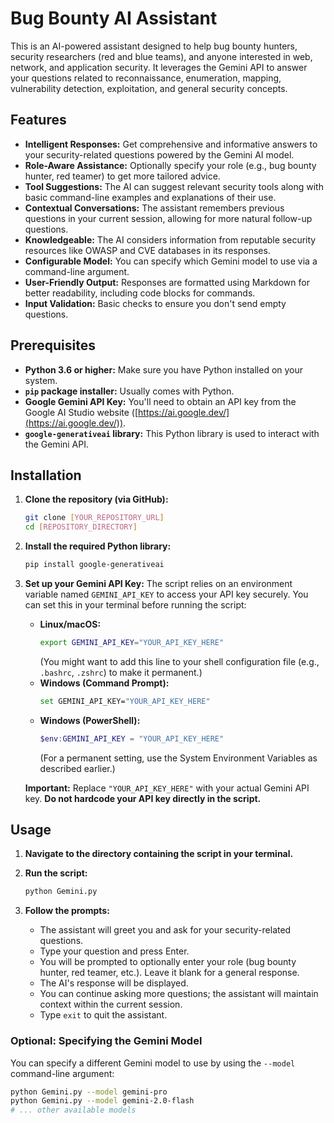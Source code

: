 
# Bug Bounty AI Assistant

This is an AI-powered assistant designed to help bug bounty hunters, security researchers (red and blue teams), and anyone interested in web, network, and application security. It leverages the Gemini API to answer your questions related to reconnaissance, enumeration, mapping, vulnerability detection, exploitation, and general security concepts.

## Features

* **Intelligent Responses:** Get comprehensive and informative answers to your security-related questions powered by the Gemini AI model.
* **Role-Aware Assistance:** Optionally specify your role (e.g., bug bounty hunter, red teamer) to get more tailored advice.
* **Tool Suggestions:** The AI can suggest relevant security tools along with basic command-line examples and explanations of their use.
* **Contextual Conversations:** The assistant remembers previous questions in your current session, allowing for more natural follow-up questions.
* **Knowledgeable:** The AI considers information from reputable security resources like OWASP and CVE databases in its responses.
* **Configurable Model:** You can specify which Gemini model to use via a command-line argument.
* **User-Friendly Output:** Responses are formatted using Markdown for better readability, including code blocks for commands.
* **Input Validation:** Basic checks to ensure you don't send empty questions.

## Prerequisites

* **Python 3.6 or higher:** Make sure you have Python installed on your system.
* **`pip` package installer:** Usually comes with Python.
* **Google Gemini API Key:** You'll need to obtain an API key from the Google AI Studio website ([https://ai.google.dev/](https://ai.google.dev/)).
* **`google-generativeai` library:** This Python library is used to interact with the Gemini API.

## Installation

1.  **Clone the repository (via GitHub):**
    ```bash
    git clone [YOUR_REPOSITORY_URL]
    cd [REPOSITORY_DIRECTORY]
    ```

2.  **Install the required Python library:**
    ```bash
    pip install google-generativeai
    ```

3.  **Set up your Gemini API Key:**
    The script relies on an environment variable named `GEMINI_API_KEY` to access your API key securely. You can set this in your terminal before running the script:

    * **Linux/macOS:**
        ```bash
        export GEMINI_API_KEY="YOUR_API_KEY_HERE"
        ```
        (You might want to add this line to your shell configuration file (e.g., `.bashrc`, `.zshrc`) to make it permanent.)
    * **Windows (Command Prompt):**
        ```bash
        set GEMINI_API_KEY="YOUR_API_KEY_HERE"
        ```
    * **Windows (PowerShell):**
        ```powershell
        $env:GEMINI_API_KEY = "YOUR_API_KEY_HERE"
        ```
        (For a permanent setting, use the System Environment Variables as described earlier.)

    **Important:** Replace `"YOUR_API_KEY_HERE"` with your actual Gemini API key. **Do not hardcode your API key directly in the script.**

## Usage

1.  **Navigate to the directory containing the script in your terminal.**
2.  **Run the script:**
    ```bash
    python Gemini.py
    ```

3.  **Follow the prompts:**
    * The assistant will greet you and ask for your security-related questions.
    * Type your question and press Enter.
    * You will be prompted to optionally enter your role (bug bounty hunter, red teamer, etc.). Leave it blank for a general response.
    * The AI's response will be displayed.
    * You can continue asking more questions; the assistant will maintain context within the current session.
    * Type `exit` to quit the assistant.

### Optional: Specifying the Gemini Model

You can specify a different Gemini model to use by using the `--model` command-line argument:

```bash
python Gemini.py --model gemini-pro
python Gemini.py --model gemini-2.0-flash
# ... other available models




